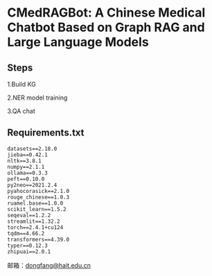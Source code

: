 # CMedRAGBot: A Chinese Medical Chatbot Based on Graph RAG and Large Language Models

## Steps

1.Build KG

2.NER model training

3.QA chat

## Requirements.txt

```
datasets==2.18.0
jieba==0.42.1
nltk==3.8.1
numpy==2.1.1
ollama==0.3.3
peft==0.10.0
py2neo==2021.2.4
pyahocorasick==2.1.0
rouge_chinese==1.0.3
ruamel.base==1.0.0
scikit_learn==1.5.2
seqeval==1.2.2
streamlit==1.32.2
torch==2.4.1+cu124
tqdm==4.66.2
transformers==4.39.0
typer==0.12.3
zhipuai==2.0.1
```

邮箱：dongfang@hait.edu.cn

